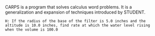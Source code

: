 CARPS is a program that solves calculus word problems. It is a generalization and expansion of techniques introduced by STUDENT.

~~~
H: If the radius of the base of the filter is 5.0 inches and the altitude is 10.0 inches, find rate at which the water level rising when the volume is 100.0
~~~